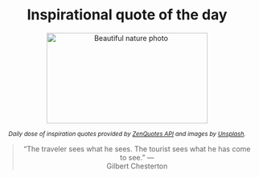 
<div align="center">

# Inspirational quote of the day

<img src="./data/photo.jpeg" alt="Beautiful nature photo" width="320" height="180">

<sub><i>Daily dose of inspiration quotes provided by [ZenQuotes API](https://zenquotes.io/) and images by [Unsplash](https://unsplash.com/).</i></sub>


<blockquote>&ldquo;The traveler sees what he sees. The tourist sees what he has come to see.&rdquo; &mdash; <footer>Gilbert Chesterton</footer></blockquote>

</div>
